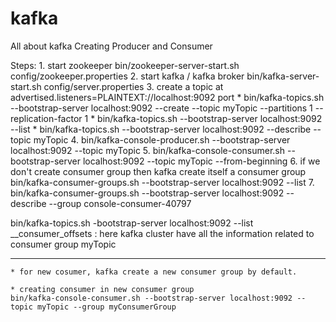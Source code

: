 # kafka
All about kafka
Creating Producer and Consumer

Steps: 
    1. start zookeeper 
        bin/zookeeper-server-start.sh config/zookeeper.properties
    2. start kafka / kafka broker 
        bin/kafka-server-start.sh config/server.properties
    3. create a topic at advertised.listeners=PLAINTEXT://localhost:9092 port
        * bin/kafka-topics.sh --bootstrap-server localhost:9092 --create --topic myTopic --partitions 1 --replication-factor 1
        * bin/kafka-topics.sh --bootstrap-server localhost:9092 --list
        * bin/kafka-topics.sh --bootstrap-server localhost:9092 --describe --topic myTopic
    4. bin/kafka-console-producer.sh --bootstrap-server localhost:9092 --topic myTopic
    5. bin/kafka-console-consumer.sh --bootstrap-server localhost:9092 --topic myTopic --from-beginning
    6. if we don't create consumer group then kafka create itself a consumer group
            bin/kafka-consumer-groups.sh --bootstrap-server localhost:9092 --list
    7. bin/kafka-consumer-groups.sh --bootstrap-server localhost:9092 --describe --group console-consumer-40797


bin/kafka-topics.sh -bootstrap-server localhost:9092 --list
__consumer_offsets : here kafka cluster have all the information related to consumer group
myTopic

--------------------
    * for new cosumer, kafka create a new consumer group by default.

    * creating consumer in new consumer group
    bin/kafka-console-consumer.sh --bootstrap-server localhost:9092 --topic myTopic --group myConsumerGroup